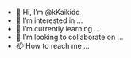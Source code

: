 - 👋 Hi, I’m @kKaikidd
- 👀 I’m interested in ...
- 🌱 I’m currently learning ...
- 💞️ I’m looking to collaborate on ...
- 📫 How to reach me ...

<!---
kKaikidd/kKaikidd is a ✨ special ✨ repository because its `README.md` (this file) appears on your GitHub profile.
You can click the Preview link to take a look at your changes.
--->
